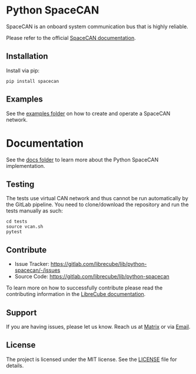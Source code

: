 # Python SpaceCAN

SpaceCAN is an onboard system communication bus that is highly reliable.

Please refer to the official [SpaceCAN documentation](https://librecube.gitlab.io/standards/spacecan/).

## Installation

Install via pip:

```
pip install spacecan
```

## Examples

See the [examples folder](examples/README.md) on how to create and operate a SpaceCAN network.

# Documentation

See the [docs folder](docs/README.md) to learn more about the Python SpaceCAN implementation.

## Testing

The tests use virtual CAN network and thus cannot be run automatically by the GitLab pipeline. You
need to clone/download the repository and run the tests manually as such:

```
cd tests
source vcan.sh
pytest
```

## Contribute

- Issue Tracker: https://gitlab.com/librecube/lib/python-spacecan/-/issues
- Source Code: https://gitlab.com/librecube/lib/python-spacecan

To learn more on how to successfully contribute please read the contributing
information in the [LibreCube documentation](https://librecube.gitlab.io/).

## Support

If you are having issues, please let us know. Reach us at
[Matrix](https://app.element.io/#/room/#librecube.org:matrix.org)
or via [Email](mailto:info@librecube.org).

## License

The project is licensed under the MIT license. See the [LICENSE](./LICENSE.txt) file for details.
